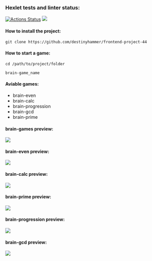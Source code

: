### Hexlet tests and linter status:
[![Actions Status](https://github.com/destinyhammer/frontend-project-44/workflows/hexlet-check/badge.svg)](https://github.com/destinyhammer/frontend-project-44/actions)
<a href="https://codeclimate.com/github/destinyhammer/frontend-project-44/maintainability"><img src="https://api.codeclimate.com/v1/badges/8f12e9243f2b3d10ca84/maintainability" /></a>

#### How to install the project:
<pre><code>git clone https://github.com/destinyhammer/frontend-project-44</code></pre>

#### How to start a game:
<pre><code>cd /path/to/project/folder</code></pre>
<pre><code>brain-game_name</code></pre>

#### Aviable games:
<ul>
    <li>brain-even</li>
    <li>brain-calc</li>
    <li>brain-progression</li>
    <li>brain-gcd</li>
    <li>brain-prime</li>
</ul>

#### brain-games preview:
<a href="https://asciinema.org/a/SESRDVtJ48h3HO6NPDIHhEWpg" target="_blank">
    <img src="https://asciinema.org/a/SESRDVtJ48h3HO6NPDIHhEWpg.svg" />
</a>

#### brain-even preview:
<a href="https://asciinema.org/a/yrafmFPXxRNrIVVGOnc1vx1LP" target="_blank">
    <img src="https://asciinema.org/a/yrafmFPXxRNrIVVGOnc1vx1LP.svg" />
</a>

#### brain-calc preview:
<a href="https://asciinema.org/a/HrYOMhI3ahR5w2YUmsdtihhCQ" target="_blank">
    <img src="https://asciinema.org/a/HrYOMhI3ahR5w2YUmsdtihhCQ.svg" />
</a>

#### brain-prime preview:
<a href="https://asciinema.org/a/XBlX8ICJ7hvzRyEmGi10QOa5r" target="_blank">
    <img src="https://asciinema.org/a/XBlX8ICJ7hvzRyEmGi10QOa5r.svg" />
</a>

#### brain-progression preview:
<a href="https://asciinema.org/a/lYdUSWp7C0qI7bONvzTPISgBj" target="_blank">
    <img src="https://asciinema.org/a/lYdUSWp7C0qI7bONvzTPISgBj.svg" />
</a>

#### brain-gcd preview:
<a href="https://asciinema.org/a/wyYbZG9aoHuQJ6mqmrdQ4KYAV" target="_blank">
    <img src="https://asciinema.org/a/wyYbZG9aoHuQJ6mqmrdQ4KYAV.svg" />
</a>
